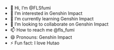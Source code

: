 - 👋 Hi, I’m @FLSfumi
- 👀 I’m interested in Genshin Impact
- 🌱 I’m currently learning Genshin Impact
- 💞️ I’m looking to collaborate on Genshin Impact
- 📫 How to reach me @fls_fumi
- 😄 Pronouns: Genshin Impact
- ⚡ Fun fact: I love Hutao

<!---
FLSfumi/FLSfumi is a ✨ special ✨ repository because its `README.md` (this file) appears on your GitHub profile.
You can click the Preview link to take a look at your changes.
--->
